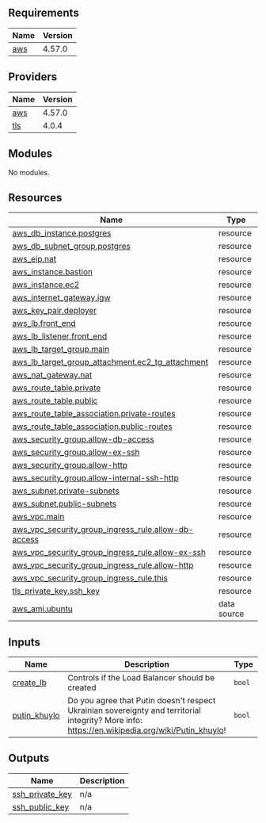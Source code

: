 <!-- BEGIN_TF_DOCS -->
## Requirements

| Name | Version |
|------|---------|
| <a name="requirement_aws"></a> [aws](#requirement\_aws) | 4.57.0 |

## Providers

| Name | Version |
|------|---------|
| <a name="provider_aws"></a> [aws](#provider\_aws) | 4.57.0 |
| <a name="provider_tls"></a> [tls](#provider\_tls) | 4.0.4 |

## Modules

No modules.

## Resources

| Name | Type |
|------|------|
| [aws_db_instance.postgres](https://registry.terraform.io/providers/hashicorp/aws/4.57.0/docs/resources/db_instance) | resource |
| [aws_db_subnet_group.postgres](https://registry.terraform.io/providers/hashicorp/aws/4.57.0/docs/resources/db_subnet_group) | resource |
| [aws_eip.nat](https://registry.terraform.io/providers/hashicorp/aws/4.57.0/docs/resources/eip) | resource |
| [aws_instance.bastion](https://registry.terraform.io/providers/hashicorp/aws/4.57.0/docs/resources/instance) | resource |
| [aws_instance.ec2](https://registry.terraform.io/providers/hashicorp/aws/4.57.0/docs/resources/instance) | resource |
| [aws_internet_gateway.igw](https://registry.terraform.io/providers/hashicorp/aws/4.57.0/docs/resources/internet_gateway) | resource |
| [aws_key_pair.deployer](https://registry.terraform.io/providers/hashicorp/aws/4.57.0/docs/resources/key_pair) | resource |
| [aws_lb.front_end](https://registry.terraform.io/providers/hashicorp/aws/4.57.0/docs/resources/lb) | resource |
| [aws_lb_listener.front_end](https://registry.terraform.io/providers/hashicorp/aws/4.57.0/docs/resources/lb_listener) | resource |
| [aws_lb_target_group.main](https://registry.terraform.io/providers/hashicorp/aws/4.57.0/docs/resources/lb_target_group) | resource |
| [aws_lb_target_group_attachment.ec2_tg_attachment](https://registry.terraform.io/providers/hashicorp/aws/4.57.0/docs/resources/lb_target_group_attachment) | resource |
| [aws_nat_gateway.nat](https://registry.terraform.io/providers/hashicorp/aws/4.57.0/docs/resources/nat_gateway) | resource |
| [aws_route_table.private](https://registry.terraform.io/providers/hashicorp/aws/4.57.0/docs/resources/route_table) | resource |
| [aws_route_table.public](https://registry.terraform.io/providers/hashicorp/aws/4.57.0/docs/resources/route_table) | resource |
| [aws_route_table_association.private-routes](https://registry.terraform.io/providers/hashicorp/aws/4.57.0/docs/resources/route_table_association) | resource |
| [aws_route_table_association.public-routes](https://registry.terraform.io/providers/hashicorp/aws/4.57.0/docs/resources/route_table_association) | resource |
| [aws_security_group.allow-db-access](https://registry.terraform.io/providers/hashicorp/aws/4.57.0/docs/resources/security_group) | resource |
| [aws_security_group.allow-ex-ssh](https://registry.terraform.io/providers/hashicorp/aws/4.57.0/docs/resources/security_group) | resource |
| [aws_security_group.allow-http](https://registry.terraform.io/providers/hashicorp/aws/4.57.0/docs/resources/security_group) | resource |
| [aws_security_group.allow-internal-ssh-http](https://registry.terraform.io/providers/hashicorp/aws/4.57.0/docs/resources/security_group) | resource |
| [aws_subnet.private-subnets](https://registry.terraform.io/providers/hashicorp/aws/4.57.0/docs/resources/subnet) | resource |
| [aws_subnet.public-subnets](https://registry.terraform.io/providers/hashicorp/aws/4.57.0/docs/resources/subnet) | resource |
| [aws_vpc.main](https://registry.terraform.io/providers/hashicorp/aws/4.57.0/docs/resources/vpc) | resource |
| [aws_vpc_security_group_ingress_rule.allow-db-access](https://registry.terraform.io/providers/hashicorp/aws/4.57.0/docs/resources/vpc_security_group_ingress_rule) | resource |
| [aws_vpc_security_group_ingress_rule.allow-ex-ssh](https://registry.terraform.io/providers/hashicorp/aws/4.57.0/docs/resources/vpc_security_group_ingress_rule) | resource |
| [aws_vpc_security_group_ingress_rule.allow-http](https://registry.terraform.io/providers/hashicorp/aws/4.57.0/docs/resources/vpc_security_group_ingress_rule) | resource |
| [aws_vpc_security_group_ingress_rule.this](https://registry.terraform.io/providers/hashicorp/aws/4.57.0/docs/resources/vpc_security_group_ingress_rule) | resource |
| [tls_private_key.ssh_key](https://registry.terraform.io/providers/hashicorp/tls/latest/docs/resources/private_key) | resource |
| [aws_ami.ubuntu](https://registry.terraform.io/providers/hashicorp/aws/4.57.0/docs/data-sources/ami) | data source |

## Inputs

| Name | Description | Type | Default | Required |
|------|-------------|------|---------|:--------:|
| <a name="input_create_lb"></a> [create\_lb](#input\_create\_lb) | Controls if the Load Balancer should be created | `bool` | `true` | no |
| <a name="input_putin_khuylo"></a> [putin\_khuylo](#input\_putin\_khuylo) | Do you agree that Putin doesn't respect Ukrainian sovereignty and territorial integrity? More info: https://en.wikipedia.org/wiki/Putin_khuylo! | `bool` | `true` | no |

## Outputs

| Name | Description |
|------|-------------|
| <a name="output_ssh_private_key"></a> [ssh\_private\_key](#output\_ssh\_private\_key) | n/a |
| <a name="output_ssh_public_key"></a> [ssh\_public\_key](#output\_ssh\_public\_key) | n/a |
<!-- END_TF_DOCS -->